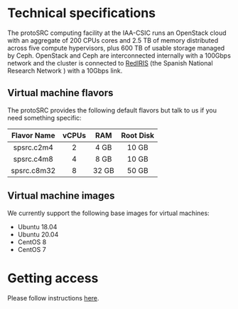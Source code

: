 # Technical specifications 

The protoSRC computing facility at the IAA-CSIC runs an OpenStack cloud with an aggregate of 200 CPUs cores
and 2.5 TB of memory distributed across five compute hypervisors, plus 600 TB of usable storage managed by Ceph.
OpenStack and Ceph are interconnected internally with a 100Gbps network and the cluster is connected to
[RedIRIS](https://www.rediris.es/) (the Spanish National Research Network ) with a 10Gbps link.

## Virtual machine flavors 

The protoSRC provides the following default flavors but talk to us if you need something specific:

| Flavor Name | vCPUs | RAM   | Root Disk |
|:-----------:|:-----:|:-----:|:---------:|
| spsrc.c2m4  | 2     | 4 GB  | 10 GB |
| spsrc.c4m8  | 4     | 8 GB  | 10 GB |
| spsrc.c8m32 | 8     | 32 GB | 50 GB |

## Virtual machine images

We currently support the following base images for virtual machines:

- Ubuntu 18.04
- Ubuntu 20.04
- CentOS 8
- CentOS 7

# Getting access

Please follow instructions [here](access.md).
